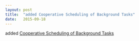 ```yaml
---
layout: post
title:  "added Cooperative Scheduling of Background Tasks"
date:   2015-09-18
---
```


added [Cooperative Scheduling of Background Tasks](/spec/requestidlecallback)

